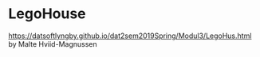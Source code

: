 # LegoHouse
https://datsoftlyngby.github.io/dat2sem2019Spring/Modul3/LegoHus.html by Malte Hviid-Magnussen
